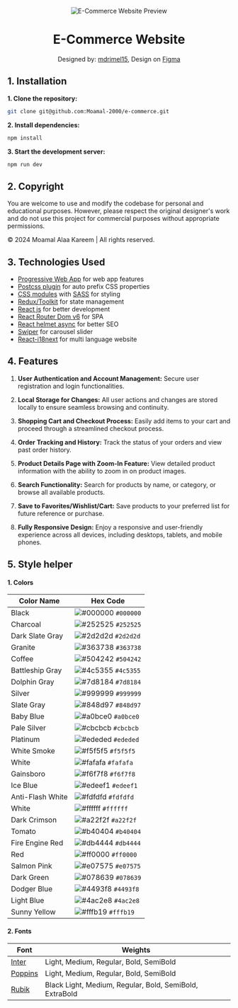 <p align="center">
  <img src="https://github.com/Moamal-2000/e-commerce/assets/103026211/935f9fd0-1cfa-4164-9947-3ce38a8f1484" alt="E-Commerce Website Preview">
</p>

<h1 align="center">E-Commerce Website</h1>

<p align="center">
  Designed by: <a href="https://dribbble.com/mdrimel15" target="_blank">mdrimel15</a>, 
  Design on <a href="https://www.figma.com/file/bwhp2Q5jdzJDIw5YIsBlXe/Full-E-Commerce-Website-UI-UX-Design-(Community)?node-id=34%3A213&mode=design" target="_blank">Figma</a>
</p>

## 1. Installation

**1. Clone the repository:**

```bash
git clone git@github.com:Moamal-2000/e-commerce.git
```

**2. Install dependencies:**

```bash
npm install
```

**3. Start the development server:**

```bash
npm run dev
```

## 2. Copyright

You are welcome to use and modify the codebase for personal and educational purposes. However, please respect the original designer's work and do not use this project for commercial purposes without appropriate permissions.

© 2024 Moamal Alaa Kareem | All rights reserved.

## 3. Technologies Used

- [Progressive Web App](https://vite-pwa-org.netlify.app) for web app features
- [Postcss plugin](https://www.npmjs.com/package/postcss) for auto prefix CSS properties
- [CSS modules](https://create-react-app.dev/docs/adding-a-css-modules-stylesheet) with [SASS](https://sass-lang.com/documentation) for styling
- [Redux/Toolkit](https://redux-toolkit.js.org) for state management
- [React js](https://react.dev) for better development
- [React Router Dom v6](https://reactrouter.com) for SPA
- [React helmet async](https://www.npmjs.com/package/react-helmet-async) for better SEO
- [Swiper](https://swiperjs.com/react) for carousel slider
- [React-i18next](https://react.i18next.com) for multi language website

## 4. Features

1. **User Authentication and Account Management:**
   Secure user registration and login functionalities.

2. **Local Storage for Changes:**
   All user actions and changes are stored locally to ensure seamless browsing and continuity.

3. **Shopping Cart and Checkout Process:**
   Easily add items to your cart and proceed through a streamlined checkout process.

4. **Order Tracking and History:**
   Track the status of your orders and view past order history.

5. **Product Details Page with Zoom-In Feature:**
   View detailed product information with the ability to zoom in on product images.

6. **Search Functionality:**
   Search for products by name, or category, or browse all available products.

7. **Save to Favorites/Wishlist/Cart:**
   Save products to your preferred list for future reference or purchase.

8. **Fully Responsive Design:**
   Enjoy a responsive and user-friendly experience across all devices, including desktops, tablets, and mobile phones.

## 5. Style helper

#### 1. Colors

| Color Name       | Hex Code                                                       |
| ---------------- | ---------------------------------------------------------------- |
| Black            | ![#000000](https://placehold.co/1x1/000000/000000.png) `#000000` |
| Charcoal         | ![#252525](https://placehold.co/1x1/252525/252525.png) `#252525` |
| Dark Slate Gray  | ![#2d2d2d](https://placehold.co/1x1/2d2d2d/2d2d2d.png) `#2d2d2d` |
| Granite          | ![#363738](https://placehold.co/1x1/363738/363738.png) `#363738` |
| Coffee           | ![#504242](https://placehold.co/1x1/504242/504242.png) `#504242` |
| Battleship Gray  | ![#4c5355](https://placehold.co/1x1/4c5355/4c5355.png) `#4c5355` |
| Dolphin Gray     | ![#7d8184](https://placehold.co/1x1/7d8184/7d8184.png) `#7d8184` |
| Silver           | ![#999999](https://placehold.co/1x1/999999/999999.png) `#999999` |
| Slate Gray       | ![#848d97](https://placehold.co/1x1/848d97/848d97.png) `#848d97` |
| Baby Blue        | ![#a0bce0](https://placehold.co/1x1/a0bce0/a0bce0.png) `#a0bce0` |
| Pale Silver      | ![#cbcbcb](https://placehold.co/1x1/cbcbcb/cbcbcb.png) `#cbcbcb` |
| Platinum         | ![#ededed](https://placehold.co/1x1/ededed/ededed.png) `#ededed` |
| White Smoke      | ![#f5f5f5](https://placehold.co/1x1/f5f5f5/f5f5f5.png) `#f5f5f5` |
| White            | ![#fafafa](https://placehold.co/1x1/fafafa/fafafa.png) `#fafafa` |
| Gainsboro        | ![#f6f7f8](https://placehold.co/1x1/f6f7f8/f6f7f8.png) `#f6f7f8` |
| Ice Blue         | ![#edeef1](https://placehold.co/1x1/edeef1/edeef1.png) `#edeef1` |
| Anti-Flash White | ![#fdfdfd](https://placehold.co/1x1/fdfdfd/fdfdfd.png) `#fdfdfd` |
| White            | ![#ffffff](https://placehold.co/1x1/ffffff/ffffff.png) `#ffffff` |
| Dark Crimson     | ![#a22f2f](https://placehold.co/1x1/a22f2f/a22f2f.png) `#a22f2f` |
| Tomato           | ![#b40404](https://placehold.co/1x1/b40404/b40404.png) `#b40404` |
| Fire Engine Red  | ![#db4444](https://placehold.co/1x1/db4444/db4444.png) `#db4444` |
| Red              | ![#ff0000](https://placehold.co/1x1/ff0000/ff0000.png) `#ff0000` |
| Salmon Pink      | ![#e07575](https://placehold.co/1x1/e07575/e07575.png) `#e07575` |
| Dark Green       | ![#078639](https://placehold.co/1x1/078639/078639.png) `#078639` |
| Dodger Blue      | ![#4493f8](https://placehold.co/1x1/4493f8/4493f8.png) `#4493f8` |
| Light Blue       | ![#4ac2e8](https://placehold.co/1x1/4ac2e8/4ac2e8.png) `#4ac2e8` |
| Sunny Yellow     | ![#fffb19](https://placehold.co/1x1/fffb19/fffb19.png) `#fffb19` |

#### 2. Fonts

| Font                                                 | Weights                                |
| ---------------------------------------------------- | -------------------------------------- |
| [Inter](https://fonts.google.com/specimen/Inter)     | Light, Medium, Regular, Bold, SemiBold |
| [Poppins](https://fonts.google.com/specimen/Poppins) | Light, Medium, Regular, Bold, SemiBold |
| [Rubik](https://fonts.google.com/specimen/Rubik)     | Black Light, Medium, Regular, Bold, SemiBold, ExtraBold |
